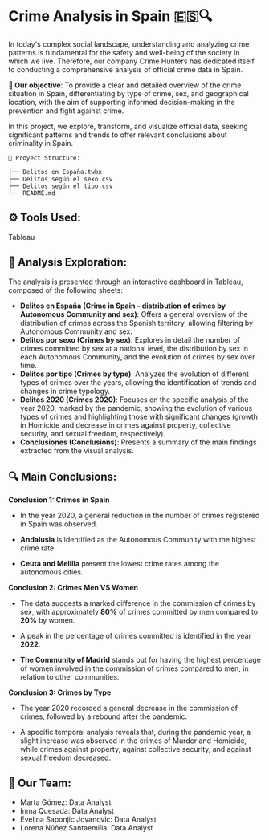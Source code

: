 # Crime Analysis in Spain 🇪🇸🔍
In today's complex social landscape, understanding and analyzing crime patterns is fundamental for the safety and well-being of the society in which we live. Therefore, our company Crime Hunters has dedicated itself to conducting a comprehensive analysis of official crime data in Spain.

**🎯 Our objective**: To provide a clear and detailed overview of the crime situation in Spain, differentiating by type of crime, sex, and geographical location, with the aim of supporting informed decision-making in the prevention and fight against crime.

In this project, we explore, transform, and visualize official data, seeking significant patterns and trends to offer relevant conclusions about criminality in Spain.

```
📂 Proyect Structure:

├── Delitos en España.twbx
├── Delitos según el sexo.csv
├── Delitos según el tipo.csv
└── README.md
```

## ⚙️ Tools Used:
Tableau

## 🚀 Analysis Exploration:
The analysis is presented through an interactive dashboard in Tableau, composed of the following sheets:

* **Delitos en España (Crime in Spain - distribution of crimes by Autonomous Community and sex)**: Offers a general overview of the distribution of crimes across the Spanish territory, allowing filtering by Autonomous Community and sex.
* **Delitos por sexo (Crimes by sex)**: Explores in detail the number of crimes committed by sex at a national level, the distribution by sex in each Autonomous Community, and the evolution of crimes by sex over time.
* **Delitos por tipo (Crimes by type)**: Analyzes the evolution of different types of crimes over the years, allowing the identification of trends and changes in crime typology.
* **Delitos 2020 (Crimes 2020)**: Focuses on the specific analysis of the year 2020, marked by the pandemic, showing the evolution of various types of crimes and highlighting those with significant changes (growth in Homicide and decrease in crimes against property, collective security, and sexual freedom, respectively).
* **Conclusiones (Conclusions)**: Presents a summary of the main findings extracted from the visual analysis.
  
## 🔍 Main Conclusions:

**Conclusion 1: Crimes in Spain**

* In the year 2020, a general reduction in the number of crimes registered in Spain was observed.

* **Andalusia** is identified as the Autonomous Community with the highest crime rate.

* **Ceuta and Melilla** present the lowest crime rates among the autonomous cities.

**Conclusion 2: Crimes Men VS Women**

* The data suggests a marked difference in the commission of crimes by sex, with approximately **80%** of crimes committed by men compared to **20%** by women.

* A peak in the percentage of crimes committed is identified in the year **2022**.

* **The Community of Madrid** stands out for having the highest percentage of women involved in the commission of crimes compared to men, in relation to other communities.

**Conclusion 3: Crimes by Type**

* The year 2020 recorded a general decrease in the commission of crimes, followed by a rebound after the pandemic.

* A specific temporal analysis reveals that, during the pandemic year, a slight increase was observed in the crimes of Murder and Homicide, while crimes against property, against collective security, and against sexual freedom decreased.

## 🤝 Our Team:

* Marta Gómez: Data Analyst
* Inma Quesada: Data Analyst
* Evelina Saponjic Jovanovic: Data Analyst 
* Lorena Núñez Santaemilia: Data Analyst


